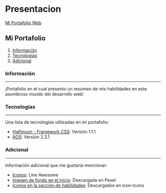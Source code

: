 # Presentacion

[Mi Portafolio Web](https://brayanduranvelasquez.github.io/)

## Mi Portafolio

1. [Información](#información)
2. [Tecnologías](#tecnologías)
3. [Adicional](#adicional)

### Información

---

¡Portafolio en el cual presento un resumen de mis habilidades en este asombroso mundo del desarrollo web!

### Tecnologías

---

Una lista de tecnologías utilizadas en mi portafolio:

- [Halfmoon - Framework CSS](https://www.gethalfmoon.com/): Versión 1.1.1
- [AOS](https://michalsnik.github.io/aos/): Versión 2.3.1

### Adicional

---

Información adicional que me gustaria mencionar:

- [Iconos](https://icons8.com/line-awesome): Line Awesome
- [Imagen de fondo en el inicio](https://www.pexels.com/es-es/foto/lineas-de-codigo-2653362/): Descargada en Pexel
- [Iconos en la sección de habilidades](https://icon-icons.com/es/): Descargados en Icon-Icons
